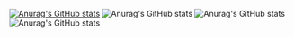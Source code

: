 [![Anurag's GitHub stats](https://github-readme-stats.vercel.app/api?username=OzodbekCoder)](https://github.com/anuraghazra/github-readme-stats)
![Anurag's GitHub stats](https://github-readme-stats.vercel.app/api?username=OzodbekCoder&hide=contribs,prs)
![Anurag's GitHub stats](https://github-readme-stats.vercel.app/api?username=OzodbekCoder&count_private=true)
![Anurag's GitHub stats](https://github-readme-stats.vercel.app/api?username=OzodbekCoder&show_icons=true)
